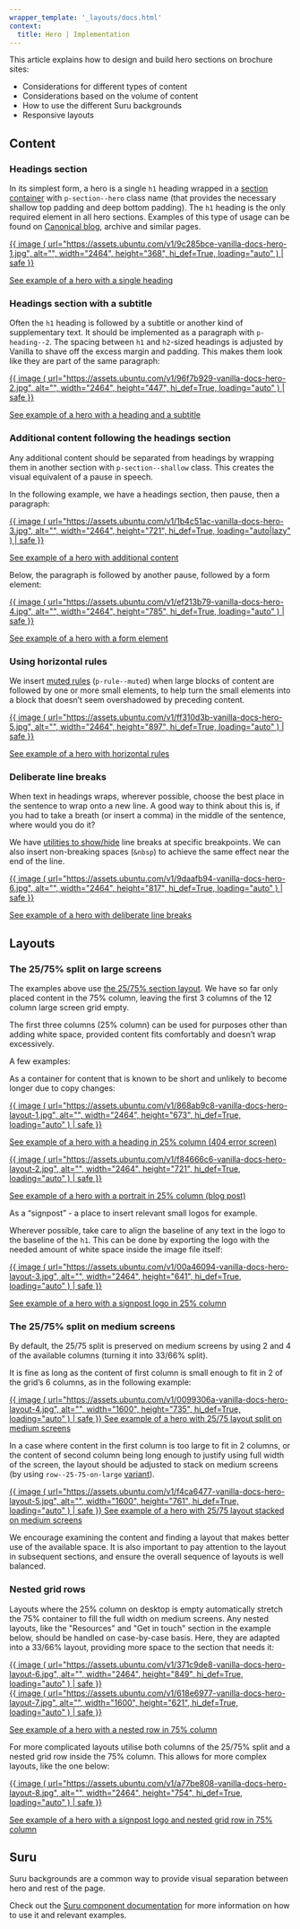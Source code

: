 ```yaml
---
wrapper_template: '_layouts/docs.html'
context:
  title: Hero | Implementation
---
```


This article explains how to design and build hero sections on brochure sites:

<ul class="p-list--divided">
  <li class="p-list__item has-bullet">Considerations for different types of content</li>
  <li class="p-list__item has-bullet">Considerations based on the volume of content</li>
  <li class="p-list__item has-bullet">How to use the different Suru backgrounds</li>
  <li class="p-list__item has-bullet">Responsive layouts</li>
</ul>

## Content

### Headings section

In its simplest form, a hero is a single `h1` heading wrapped in a [section container](/docs/patterns/section#hero-sections) with `p-section--hero` class name (that provides the necessary shallow top padding and deep bottom padding). The `h1` heading is the only required element in all hero sections. Examples of this type of usage can be found on [Canonical blog](https://canonical.com/blog), archive and similar pages.

<div>
  <a href="/docs/examples/patterns/hero/hero-heading-1">
    {{ image (
      url="https://assets.ubuntu.com/v1/9c285bce-vanilla-docs-hero-1.jpg",
      alt="",
      width="2464",
      height="368",
      hi_def=True,
      loading="auto"
      ) | safe
    }}
  </a>
</div>

[See example of a hero with a single heading](/docs/examples/patterns/hero/hero-heading-1)

### Headings section with a subtitle

Often the `h1` heading is followed by a subtitle or another kind of supplementary text. It should be implemented as a paragraph with `p-heading--2`. The spacing between `h1` and `h2`-sized headings is adjusted by Vanilla to shave off the excess margin and padding. This makes them look like they are part of the same paragraph:

<div>
  <a href="/docs/examples/patterns/hero/hero-heading-2">
    {{ image (
      url="https://assets.ubuntu.com/v1/96f7b929-vanilla-docs-hero-2.jpg",
      alt="",
      width="2464",
      height="447",
      hi_def=True,
      loading="auto"
      ) | safe
    }}
  </a>
</div>

[See example of a hero with a heading and a subtitle](/docs/examples/patterns/hero/hero-heading-2)

### Additional content following the headings section

Any additional content should be separated from headings by wrapping them in another section with `p-section--shallow` class. This creates the visual equivalent of a pause in speech.

In the following example, we have a headings section, then pause, then a paragraph:

<div>
  <a href="/docs/examples/patterns/hero/hero-sections">
    {{ image (
      url="https://assets.ubuntu.com/v1/1b4c51ac-vanilla-docs-hero-3.jpg",
      alt="",
      width="2464",
      height="721",
      hi_def=True,
      loading="auto|lazy"
      ) | safe
    }}
  </a>
</div>

[See example of a hero with additional content](/docs/examples/patterns/hero/hero-sections)

Below, the paragraph is followed by another pause, followed by a form element:

<div>
  <a href="/docs/examples/patterns/hero/hero-sections-search">
    {{ image (
      url="https://assets.ubuntu.com/v1/ef213b79-vanilla-docs-hero-4.jpg",
      alt="",
      width="2464",
      height="785",
      hi_def=True,
      loading="auto"
      ) | safe
    }}
  </a>
</div>

[See example of a hero with a form element](/docs/examples/patterns/hero/hero-sections-search)

### Using horizontal rules

We insert [muted rules](/docs/patterns/rule) (`p-rule--muted`) when large blocks of content are followed by one or more small elements, to help turn the small elements into a block that doesn’t seem overshadowed by preceding content.

<div>
  <a href="/docs/examples/patterns/hero/hero-rules">
    {{ image (
      url="https://assets.ubuntu.com/v1/ff310d3b-vanilla-docs-hero-5.jpg",
      alt="",
      width="2464",
      height="897",
      hi_def=True,
      loading="auto"
      ) | safe
    }}
  </a>
</div>

[See example of a hero with horizontal rules](/docs/examples/patterns/hero/hero-rules)

### Deliberate line breaks

When text in headings wraps, wherever possible, choose the best place in the sentence to wrap onto a new line. A good way to think about this is, if you had to take a breath (or insert a comma) in the middle of the sentence, where would you do it?

We have [utilities to show/hide](https://vanillaframework.io/docs/utilities/hide) line breaks at specific breakpoints. We can also insert non-breaking spaces (`&nbsp`) to achieve the same effect near the end of the line.

<div>
  <a href="/docs/examples/patterns/hero/hero-line-breaks">
    {{ image (
      url="https://assets.ubuntu.com/v1/9daafb94-vanilla-docs-hero-6.jpg",
      alt="",
      width="2464",
      height="817",
      hi_def=True,
      loading="auto"
      ) | safe
    }}
  </a>
</div>

[See example of a hero with deliberate line breaks](/docs/examples/patterns/hero/hero-line-breaks)

## Layouts

### The 25/75% split on large screens

The examples above use [the 25/75% section layout](/docs/patterns/grid#common-patterns). We have so far only placed content in the 75% column, leaving the first 3 columns of the 12 column large screen grid empty.

The first three columns (25% column) can be used for purposes other than adding white space, provided content fits comfortably and doesn’t wrap excessively.

A few examples:

As a container for content that is known to be short and unlikely to become longer due to copy changes:

<div>
  <a href="/docs/examples/patterns/hero/hero-404">
    {{ image (
      url="https://assets.ubuntu.com/v1/868ab9c8-vanilla-docs-hero-layout-1.jpg",
      alt="",
      width="2464",
      height="673",
      hi_def=True,
      loading="auto"
      ) | safe
    }}
  </a>
</div>

[See example of a hero with a heading in 25% column (404 error screen)](/docs/examples/patterns/hero/hero-404)

<div>
  <a href="/docs/examples/patterns/hero/hero-blog">
    {{ image (
      url="https://assets.ubuntu.com/v1/f84666c6-vanilla-docs-hero-layout-2.jpg",
      alt="",
      width="2464",
      height="721",
      hi_def=True,
      loading="auto"
      ) | safe
    }}
  </a>
</div>

[See example of a hero with a portrait in 25% column (blog post)](/docs/examples/patterns/hero/hero-blog)

As a “signpost” - a place to insert relevant small logos for example.

Wherever possible, take care to align the baseline of any text in the logo to the baseline of the `h1`. This can be done by exporting the logo with the needed amount of white space inside the image file itself:

<div>
  <a href="/docs/examples/patterns/hero/hero-signpost">
    {{ image (
      url="https://assets.ubuntu.com/v1/00a46094-vanilla-docs-hero-layout-3.jpg",
      alt="",
      width="2464",
      height="641",
      hi_def=True,
      loading="auto"
      ) | safe
    }}
  </a>
</div>

[See example of a hero with a signpost logo in 25% column](/docs/examples/patterns/hero/hero-signpost)

### The 25/75% split on medium screens

By default, the 25/75 split is preserved on medium screens by using 2 and 4 of the available columns (turning it into 33/66% split).

It is fine as long as the content of first column is small enough to fit in 2 of the grid’s 6 columns, as in the following example:

<div class="row--25-75">
  <div class="col">
    <a href="/docs/examples/patterns/hero/hero-signpost">
      {{ image (
        url="https://assets.ubuntu.com/v1/0099306a-vanilla-docs-hero-layout-4.jpg",
        alt="",
        width="1600",
        height="735",
        hi_def=True,
        loading="auto"
        ) | safe
      }}
    </a>
    <a href="/docs/examples/patterns/hero/hero-signpost">See example of a hero with 25/75 layout split on medium screens</a>
  </div>
</div>

In a case where content in the first column is too large to fit in 2 columns, or the content of second column being long enough to justify using full width of the screen, the layout should be adjusted to stack on medium screens (by using `row--25-75-on-large` [variant](/docs/patterns/grid#common-patterns)).

<div class="row--25-75">
  <div class="col">
    <a href="/docs/examples/patterns/hero/hero-nested-grid">
      {{ image (
        url="https://assets.ubuntu.com/v1/f4ca6477-vanilla-docs-hero-layout-5.jpg",
        alt="",
        width="1600",
        height="761",
        hi_def=True,
        loading="auto"
        ) | safe
      }}
    </a>
    <a href="/docs/examples/patterns/hero/hero-nested-grid">See example of a hero with 25/75 layout stacked on medium screens</a>
  </div>
</div>

We encourage examining the content and finding a layout that makes better use of the available space. It is also important to pay attention to the layout in subsequent sections, and ensure the overall sequence of layouts is well balanced.

### Nested grid rows

Layouts where the 25% column on desktop is empty automatically stretch the 75% container to fill the full width on medium screens. Any nested layouts, like the "Resources" and "Get in touch" section in the example below, should be handled on case-by-case basis. Here, they are adapted into a 33/66% layout, providing more space to the section that needs it:

<div>
  <a href="/docs/examples/patterns/hero/hero-line-breaks">
    {{ image (
      url="https://assets.ubuntu.com/v1/371c9de8-vanilla-docs-hero-layout-6.jpg",
      alt="",
      width="2464",
      height="849",
      hi_def=True,
      loading="auto"
      ) | safe
    }}
  </a>
</div>

<div class="row--25-75">
  <div class="col">
    <a href="/docs/examples/patterns/hero/hero-line-breaks">
      {{ image (
        url="https://assets.ubuntu.com/v1/618e6977-vanilla-docs-hero-layout-7.jpg",
        alt="",
        width="1600",
        height="621",
        hi_def=True,
        loading="auto"
        ) | safe
      }}
    </a>
  </div>
</div>

[See example of a hero with a nested row in 75% column](/docs/examples/patterns/hero/hero-line-breaks)

For more complicated layouts utilise both columns of the 25/75% split and a nested grid row inside the 75% column. This allows for more complex layouts, like the one below:

<div>
  <a href="/docs/examples/patterns/hero/hero-nested-grid">
    {{ image (
      url="https://assets.ubuntu.com/v1/a77be808-vanilla-docs-hero-layout-8.jpg",
      alt="",
      width="2464",
      height="754",
      hi_def=True,
      loading="auto"
      ) | safe
    }}
  </a>
</div>

[See example of a hero with a signpost logo and nested grid row in 75% column](/docs/examples/patterns/hero/hero-nested-grid)

## Suru

Suru backgrounds are a common way to provide visual separation between hero and rest of the page.

Check out the [Suru component documentation](/docs/patterns/suru) for more information on how to use it and relevant examples.
